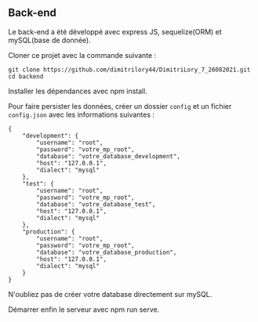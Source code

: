 ## Back-end

Le back-end a été développé avec express JS, sequelize(ORM) et mySQL(base de donnée).

Cloner ce projet avec la commande suivante :

    git clone https://github.com/dimitrilory44/DimitriLory_7_26082021.git
    cd backend

Installer les dépendances avec npm install.

Pour faire persister les données, créer un dossier `config` et un fichier `config.json` avec les informations suivantes :

    {
        "development": {
            "username": "root",
            "password": "votre_mp_root",
            "database": "votre_database_development",
            "host": "127.0.0.1",
            "dialect": "mysql"
        },
        "test": {
            "username": "root",
            "password": "votre_mp_root",
            "database": "votre_database_test",
            "host": "127.0.0.1",
            "dialect": "mysql"
        },
        "production": {
            "username": "root",
            "password": "votre_mp_root",
            "database": "votre_database_production",
            "host": "127.0.0.1",
            "dialect": "mysql"
        }
    }

N'oubliez pas de créer votre database directement sur mySQL.

Démarrer enfin le serveur avec npm run serve.